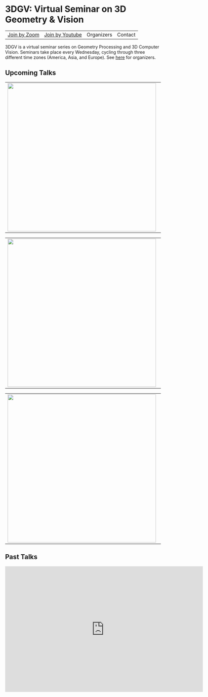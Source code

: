<h1>3DGV: Virtual Seminar on 3D Geometry & Vision</h1>
<table style="text-align: left; " border="0" cellpadding="0" cellspacing="0">
  <tbody>
    <tr>
      <td><a href="join_by_zoom.html">Join by Zoom</a></td>
      <td><a href="join_by_youtube.html">Join by Youtube</a></td>
      <td>Organizers</td>
      <td>Contact</td>
    </tr>
  </tbody>
</table>
3DGV is a virtual seminar series on Geometry Processing and 3D Computer Vision. Seminars take place every Wednesday, cycling through three different time zones (America, Asia, and Europe). See <a href="people.html">here</a> for organizers.

<h2>Upcoming Talks</h2>
<table>
  <tbody>
    <tr>
      <td><img src="thumbnail.jpg" width="480"/></td>
      <td>Date. Hours in diff time zones</td>
    </tr>
  </tbody>
</table>

<table>
  <tbody>
    <tr>
      <td><img src="thumbnail.jpg" width="480"/></td>
      <td>Date. Hours in diff time zones</td>
    </tr>
  </tbody>
</table>

<table>
  <tbody>
    <tr>
      <td><img src="thumbnail.jpg" width="480"/></td>
      <td>Date. Hours in diff time zones</td>
    </tr>
  </tbody>
</table>

<h2>Past Talks</h2>


<iframe src="https://docs.google.com/forms/d/e/1FAIpQLScaSLm3y0prj-PRM5htvsZ3R-6fUuTI3acBwAjSB0VisdzMFQ/viewform?embedded=true" width="640" height="407" frameborder="0" marginheight="0" marginwidth="0">Loading…</iframe>
